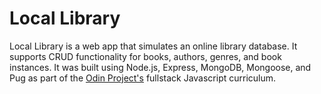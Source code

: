 # Local Library

Local Library is a web app that simulates an online library database. It supports CRUD functionality for books, authors, genres, and book instances. It was built using Node.js, Express, MongoDB, Mongoose, and Pug as part of the [Odin Project's](https://www.theodinproject.com) fullstack Javascript curriculum.

